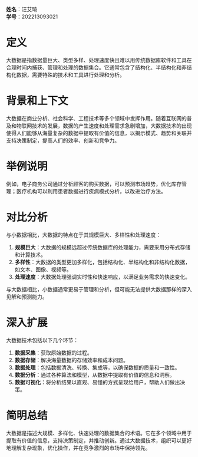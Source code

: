 **姓名**：汪艾琦  
**学号**：202213093021

# 定义

大数据是指数据量巨大、类型多样、处理速度快且难以用传统数据库软件和工具在合理时间内捕获、管理和处理的数据集合。它通常包含了结构化、半结构化和非结构化数据，需要特殊的技术和工具进行处理和分析。

# 背景和上下文

大数据在商业分析、社会科学、工程技术等多个领域中发挥作用。随着互联网的普及和物联网技术的发展，数据的产生速度和处理需求急剧增加，大数据技术的出现使得人们能够从海量复杂的数据中提取有价值的信息，以揭示模式、趋势和关联并支持决策制定，提高人们的效率、创新和竞争力。

# 举例说明

例如，电子商务公司通过分析顾客的购买数据，可以预测市场趋势，优化库存管理；医疗机构可以利用患者数据进行疾病模式分析，以改进治疗方法。

# 对比分析

与小数据相比，大数据的特点在于其规模巨大、多样性和处理速度：

1. **规模巨大**：大数据的规模远超过传统数据库的处理能力，需要采用分布式存储和计算技术。
2. **多样性**：大数据的类型更加多样化，包括结构化、半结构化和非结构化数据，如文本、图像、视频等。
3. **处理速度**：大数据处理强调实时性和快速响应，以满足业务需求的快速变化。

与大数据相比，小数据通常更易于管理和分析，但可能无法提供大数据那样的深入见解和预测能力。

# 深入扩展

大数据技术包括以下几个环节：

1. **数据采集**：获取原始数据的过程。
2. **数据存储**：解决海量数据的存储效率和成本问题。
3. **数据处理**：包括数据清洗、转换、集成等，以确保数据的质量和一致性。
4. **数据分析**：通过各种算法和模型，从数据中提取有价值的信息和洞察。
5. **数据可视化**：将分析结果以直观、易懂的方式呈现给用户，帮助人们做出决策。

# 简明总结

大数据是描述大规模、多样化、快速处理的数据集合的术语。它在多个领域中用于提取有价值的信息，支持决策制定，并推动创新。通过大数据技术，组织可以更好地理解复杂现象，优化操作，并在竞争激烈的市场中保持领先。
